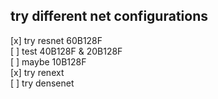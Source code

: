 ## try different net configurations

[x] try resnet 60B128F  
[ ] test 40B128F & 20B128F  
[ ] maybe 10B128F  
[x] try renext  
[ ] try densenet  
